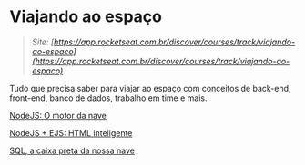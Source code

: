 # Viajando ao espaço

> *Site: [https://app.rocketseat.com.br/discover/courses/track/viajando-ao-espaco](https://app.rocketseat.com.br/discover/courses/track/viajando-ao-espaco)*
> 

Tudo que precisa saber para viajar ao espaço com conceitos de back-end, front-end, banco de dados, trabalho em time e mais.

[NodeJS: O motor da nave](Viajando%20ao%20espac%CC%A7o%206b13c0dd0a004004b1340a599c8ea52c/NodeJS%20O%20motor%20da%20nave%205bde4bd4edba4f6f962f25f329606f15.md)

[NodeJS + EJS: HTML inteligente](Viajando%20ao%20espac%CC%A7o%206b13c0dd0a004004b1340a599c8ea52c/NodeJS%20+%20EJS%20HTML%20inteligente%20e0ba3682b13e4ea4a99d751dd4c93a6e.md)

[SQL, a caixa preta da nossa nave](Viajando%20ao%20espac%CC%A7o%206b13c0dd0a004004b1340a599c8ea52c/SQL,%20a%20caixa%20preta%20da%20nossa%20nave%209b2942aa567940dda68347e83b19279e.md)